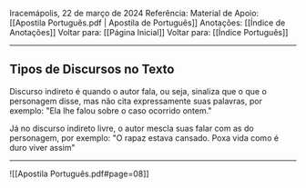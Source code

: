 Iracemápolis, 22 de março de 2024
Referência:
Material de Apoio: [[Apostila Português.pdf | Apostila de Português]]
Anotações: [[Índice de Anotações]]
Voltar para: [[Página Inicial]]
Voltar para: [[Índice Português]]
___________________
## Tipos de Discursos no Texto
Discurso indireto é quando o autor fala, ou seja, sinaliza que o que o personagem disse, mas não cita expressamente suas palavras, por exemplo: "Ela lhe falou sobre o caso ocorrido ontem."  

Já no discurso indireto livre, o autor mescla suas falar com as do personagem, por exemplo: "O rapaz estava cansado. Poxa vida como é duro viver assim"

___________________

![[Apostila Português.pdf#page=08]]
